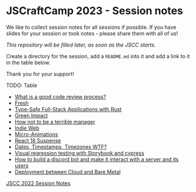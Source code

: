 # JSCraftCamp 2023 - Session notes

We like to collect session notes for all sessions if possible. If you have slides for your session or took notes - please share them with all of us!

_This repository will be filled later, as soon as the JSCC starts._

Create a directory for the session, add a `README.md` into it and add a link to it in the table below. 

Thank you for your support!

TODO: Table

- [What is a good code review process?](code-review-process/README.md)
- [Fresh](fresh/README.md)
- [Type-Safe Full-Stack Applications with Rust](fullstack-rust/README.md)
- [Green Impact](green-impact/README.md)
- [How not to be a terrible manager](how-not-to-be-a-terrible-manager/README.md)
- [Indie Web](indie-web/README.md)
- [Micro-Animations](micro-animations/README.md)
- [React 18 Suspense](react-18-Suspense-improve-code-structure/README.md)
- [Dates, Timestamps, Timezones WTF?](timezones-wtf/README.md)
- [Visual regression testing with Storybook and cypress](visual-regression/README.md)
- [How to build a discord bot and make it interact with a server and its users](discord-bot/readme.md)
- [Deployment between Cloud and Bare Metal](deployment/README.md)

[JSCC 2022 Session Notes](https://github.com/jscraftcamp/jscc22-sessions)

